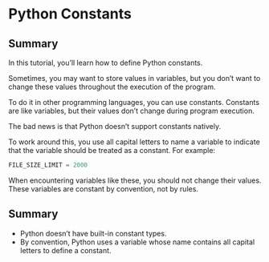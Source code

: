 # Python Constants

## Summary
In this tutorial, you’ll learn how to define Python constants.

Sometimes, you may want to store values in variables, but you don’t want to change these values throughout the execution of the program.

To do it in other programming languages, you can use constants. Constants are like variables, but their values don’t change during program execution.

The bad news is that Python doesn’t support constants natively.

To work around this, you use all capital letters to name a variable to indicate that the variable should be treated as a constant. For example:

```python
FILE_SIZE_LIMIT = 2000
```

When encountering variables like these, you should not change their values. These variables are constant by convention, not by rules.

## Summary

- Python doesn’t have built-in constant types.
- By convention, Python uses a variable whose name contains all capital letters to define a constant.
